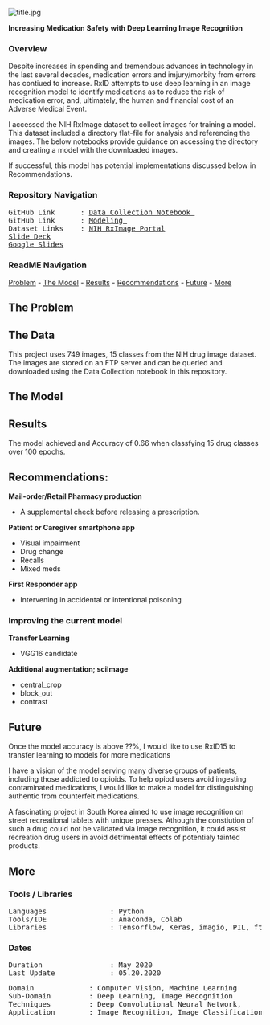 ![title.jpg](https://github.com/a-woodbury/RxID/blob/master/Images/RxID-1.jpg)

**Increasing Medication Safety with Deep Learning Image Recognition**

### Overview

Despite increases in spending and tremendous advances in technology in the last several decades, medication errors and imjury/morbity from errors has contiued to increase. RxID attempts to use deep learning in an image recognition model to identify medications as to reduce the risk of medication error, and, ultimately, the human and financial cost of an Adverse Medical Event.

I accessed the NIH RxImage dataset to collect images for training a model. This dataset included a directory flat-file for analysis and referencing the images. The below notebooks provide guidance on accessing the directory and creating a model with the downloaded images.

If successful, this model has potential implementations discussed below in Recommendations. 

### Repository Navigation
<pre>
GitHub Link      : <a href=https://github.com/a-woodbury/RxID/blob/master/RxID15_Data_Collection.ipynb>Data Collection Notebook </a>
GitHub Link      : <a href=https://github.com/a-woodbury/RxID/blob/master/RxID15_Modeling.ipynb>Modeling </a>
Dataset Links    : <a href=https://www.nlm.nih.gov/databases/download/pill_image.html>NIH RxImage Portal</a>
<a href=https://github.com/a-woodbury/RxID/blob/master/Presentation/RxID.pdf>Slide Deck</a>
<a href=https://docs.google.com/presentation/d/1f2bLza9GFhIXUAMudNsb00RTpHAwg5JegGIw2i2Jg8A/edit?usp=sharing>Google Slides</a>
</pre>

### ReadME Navigation

[Problem](https://github.com/a-woodbury/RxID/blob/master/README.md#more) - 
[The Model](https://github.com/a-woodbury/RxID#the-model) - 
[Results](https://github.com/a-woodbury/RxID#results) - 
[Recommendations](https://github.com/a-woodbury/RxID#recommendations) - 
[Future](https://github.com/a-woodbury/RxID#future) - 
[More](https://github.com/a-woodbury/RxID#more)

## The Problem





## The Data

This project uses 749 images, 15 classes from the NIH drug image dataset. The images are stored on an FTP server and can be queried and downloaded using the Data Collection notebook in this repository. 

## The Model

## Results

The model achieved and Accuracy of 0.66 when classfying 15 drug classes over 100 epochs. 




## Recommendations:

**Mail-order/Retail Pharmacy production**
- A supplemental check before releasing a prescription.

**Patient or Caregiver smartphone app**
- Visual impairment
- Drug change
- Recalls
- Mixed meds

**First Responder app** 

- Intervening in accidental or intentional poisoning

### Improving the current model

**Transfer Learning**
  - VGG16 candidate

**Additional augmentation; sciImage**
  - central_crop
  - block_out
  - contrast
 
## Future

Once the model accuracy is above ??%, I would like to use RxID15 to transfer learning to models for more medications

I have a vision of the model serving many diverse groups of patients, including those addicted to opioids. To help opiod users avoid ingesting contaminated medications, I would like to make a model for distinguishing authentic from counterfeit medications. 

A fascinating project in South Korea aimed to use image recognition on street recreational tablets with unique presses. Athough the constiution of such a drug could not be validated via image recognition, it could assist recreation drug users in avoid detrimental effects of potentialy tainted products. 

## More

### Tools / Libraries
<pre>
Languages               : Python
Tools/IDE               : Anaconda, Colab
Libraries               : Tensorflow, Keras, imagio, PIL, ftplib
</pre>

### Dates
<pre>
Duration                : May 2020
Last Update             : 05.20.2020
</pre>

<pre>
Domain             : Computer Vision, Machine Learning
Sub-Domain         : Deep Learning, Image Recognition
Techniques         : Deep Convolutional Neural Network, 
Application        : Image Recognition, Image Classification
</pre>
